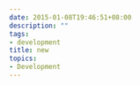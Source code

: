 ```yaml
---
date: 2015-01-08T19:46:51+08:00
description: ""
tags:
- development
title: new
topics:
- Development
---
```


